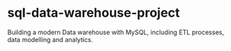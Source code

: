 # sql-data-warehouse-project
Building a modern Data warehouse with MySQL, including ETL processes, data modelling and analytics.
